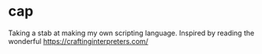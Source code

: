 # cap
Taking a stab at making my own scripting language. Inspired by reading the wonderful https://craftinginterpreters.com/
